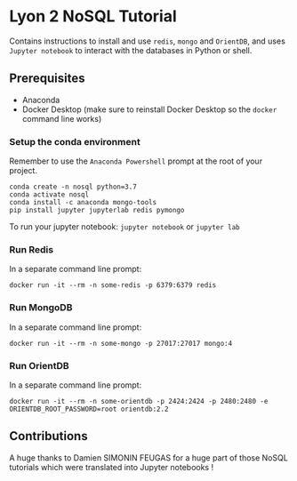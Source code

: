 # Lyon 2 NoSQL Tutorial

Contains instructions to install and use `redis`, `mongo` and `OrientDB`, and uses `Jupyter notebook` to interact with the databases in Python or shell.

## Prerequisites

- Anaconda
- Docker Desktop (make sure to reinstall Docker Desktop so the `docker` command line works)

### Setup the conda environment

Remember to use the `Anaconda Powershell` prompt at the root of your project.

```
conda create -n nosql python=3.7
conda activate nosql
conda install -c anaconda mongo-tools
pip install jupyter jupyterlab redis pymongo
```

To run your jupyter notebook: `jupyter notebook` or `jupyter lab`

### Run Redis

In a separate command line prompt:

```
docker run -it --rm -n some-redis -p 6379:6379 redis
```

### Run MongoDB

In a separate command line prompt:

```
docker run -it --rm -n some-mongo -p 27017:27017 mongo:4
```

### Run OrientDB

In a separate command line prompt:

```
docker run -it --rm -n some-orientdb -p 2424:2424 -p 2480:2480 -e ORIENTDB_ROOT_PASSWORD=root orientdb:2.2
```

## Contributions

A huge thanks to Damien SIMONIN FEUGAS for a huge part of those NoSQL tutorials which were translated into Jupyter notebooks !
